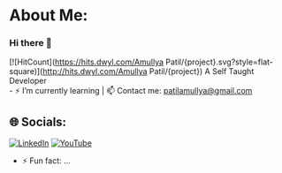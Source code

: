 # About Me:
### Hi there 👋

[![HitCount](https://hits.dwyl.com/Amullya Patil/{project}.svg?style=flat-square)](http://hits.dwyl.com/Amullya Patil/{project})
A Self Taught Developer<br>- ⚡ I’m currently learning | 📫 Contact me: patilamullya@gmail.com

## 🌐 Socials:
[![LinkedIn](https://img.shields.io/badge/LinkedIn-%230077B5.svg?logo=linkedin&logoColor=white)](https://linkedin.com/in/Amullya-Patil) 
[![YouTube](https://img.shields.io/badge/YouTube-%23FF0000.svg?logo=YouTube&logoColor=white)](https://youtube.com/@marvelcinematicuniverse)
 
- ⚡ Fun fact: ...
   



